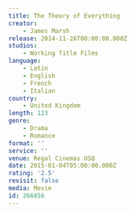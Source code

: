 ```yaml
---
title: The Theory of Everything
creator:
    - James Marsh
release: 2014-11-26T00:00:00.000Z
studios:
    - Working Title Films
language:
    - Latin
    - English
    - French
    - Italian
country:
    - United Kingdom
length: 123
genre:
    - Drama
    - Romance
format: ''
service: ''
venue: Regal Cinemas USQ
date: 2015-01-04T05:00:00.000Z
rating: '2.5'
revisit: false
media: Movie
id: 266856
---
```




